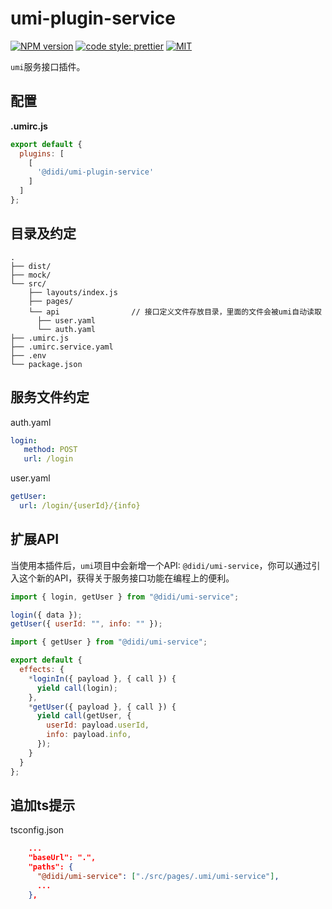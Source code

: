 # umi-plugin-service
[![NPM version](https://img.shields.io/npm/v/@didi/umi-plugin-service.svg?style=flat-square)](https://npmjs.org/package/@didi/umi-plugin-service)
[![code style: prettier](https://img.shields.io/badge/code_style-prettier-ff69b4.svg?style=flat-square)](https://github.com/prettier/prettier)
[![MIT](https://img.shields.io/dub/l/vibe-d.svg?style=flat-square)](http://opensource.org/licenses/MIT)


`umi`服务接口插件。

## 配置

**.umirc.js**

```js
export default {
  plugins: [
    [
      '@didi/umi-plugin-service'
    ]
  ]
};
```

## 目录及约定

```
.
├── dist/
├── mock/
└── src/
    ├── layouts/index.js
    ├── pages/
    └── api                // 接口定义文件存放目录，里面的文件会被umi自动读取
      ├── user.yaml
      └── auth.yaml
├── .umirc.js
├── .umirc.service.yaml
├── .env
└── package.json
```


## 服务文件约定

auth.yaml

```yaml
login:
   method: POST
   url: /login
```

user.yaml

```yaml
getUser:
  url: /login/{userId}/{info}
```

## 扩展API

当使用本插件后，`umi`项目中会新增一个API: `@didi/umi-service`，你可以通过引入这个新的API，获得关于服务接口功能在编程上的便利。

```javascript
import { login, getUser } from "@didi/umi-service";

login({ data });
getUser({ userId: "", info: "" });
```

```javascript
import { getUser } from "@didi/umi-service";

export default {
  effects: {
    *loginIn({ payload }, { call }) {
      yield call(login);
    },
    *getUser({ payload }, { call }) {
      yield call(getUser, {
        userId: payload.userId,
        info: payload.info,
      });
    }
  }
};
```

## 追加ts提示


tsconfig.json
```json
    ...
    "baseUrl": ".",
    "paths": {
      "@didi/umi-service": ["./src/pages/.umi/umi-service"],
      ...
    },
```